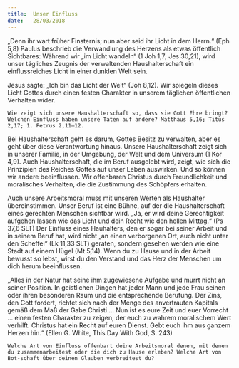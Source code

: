```yaml
---
title:  Unser Einfluss
date:   28/03/2018
---
```


„Denn ihr wart früher Finsternis; nun aber seid ihr Licht in dem Herrn.“ (Eph 5,8) Paulus beschrieb die Verwandlung des Herzens als etwas öffentlich Sichtbares: Während wir „im Licht wandeln“ (1 Joh 1,7; Jes 30,21), wird unser tägliches Zeugnis der verwaltenden Haushalterschaft ein einflussreiches Licht in einer dunklen Welt sein. 

Jesus sagte: „Ich bin das Licht der Welt“ (Joh 8,12). Wir spiegeln dieses Licht Gottes durch einen festen Charakter in unserem täglichen öffentlichen Verhalten wider. 

`Wie zeigt sich unsere Haushalterschaft so, dass sie Gott Ehre bringt? Welchen Einfluss haben unsere Taten auf andere? Matthäus 5,16; Titus 2,17; 1. Petrus 2,11–12.` 

Bei Haushalterschaft geht es darum, Gottes Besitz zu verwalten, aber es geht über diese Verantwortung hinaus. Unsere Haushalterschaft zeigt sich in unserer Familie, in der Umgebung, der Welt und dem Universum (1 Kor 4,9). Auch Haushalterschaft, die im Beruf ausgelebt wird, zeigt, wie sich die Prinzipien des Reiches Gottes auf unser Leben auswirken. Und so können wir andere beeinflussen. Wir offenbaren Christus durch Freundlichkeit und moralisches Verhalten, die die Zustimmung des Schöpfers erhalten. 

Auch unsere Arbeitsmoral muss mit unseren Werten als Haushalter übereinstimmen. Unser Beruf ist eine Bühne, auf der die Haushalterschaft eines gerechten Menschen sichtbar wird. „Ja, er wird deine Gerechtigkeit aufgehen lassen wie das Licht und dein Recht wie den hellen Mittag.“ (Ps 37,6 SLT) Der Einfluss eines Hauhalters, den er sogar bei seiner Arbeit und in seinem Beruf hat, wird nicht „an einen verborgenen Ort, auch nicht unter den Scheffel“ (Lk 11,33 SLT) geraten, sondern gesehen werden wie eine Stadt auf einem Hügel (Mt 5,14). Wenn du zu Hause und in der Arbeit bewusst so lebst, wirst du den Verstand und das Herz der Menschen um dich herum beeinflussen. 

„Alles in der Natur hat seine ihm zugewiesene Aufgabe und murrt nicht an seiner Position. In geistlichen Dingen hat jeder Mann und jede Frau seinen oder ihren besonderen Raum und die entsprechende Berufung. Der Zins, den Gott fordert, richtet sich nach der Menge des anvertrauten Kapitals gemäß dem Maß der Gabe Christi … Nun ist es eure Zeit und euer Vorrecht … einen festen Charakter zu zeigen, der euch zu wahrem moralischem Wert verhilft. Christus hat ein Recht auf euren Dienst. Gebt euch ihm aus ganzem Herzen hin.“ (Ellen G. White, This Day With God, S. 243) 

`Welche Art von Einfluss offenbart deine Arbeitsmoral denen, mit denen du zusammenarbeitest oder die dich zu Hause erleben? Welche Art von Bot-schaft über deinen Glauben verbreitest du?`